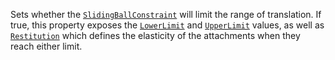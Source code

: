 Sets whether the [`SlidingBallConstraint`](https://create.roblox.com/docs/reference/engine/classes/SlidingBallConstraint) will limit the range of
translation. If true, this property exposes the
[`LowerLimit`](https://create.roblox.com/docs/reference/engine/classes/SlidingBallConstraint) and
[`UpperLimit`](https://create.roblox.com/docs/reference/engine/classes/SlidingBallConstraint) values, as well as
[`Restitution`](https://create.roblox.com/docs/reference/engine/classes/SlidingBallConstraint) which defines the elasticity of
the attachments when they reach either limit.
